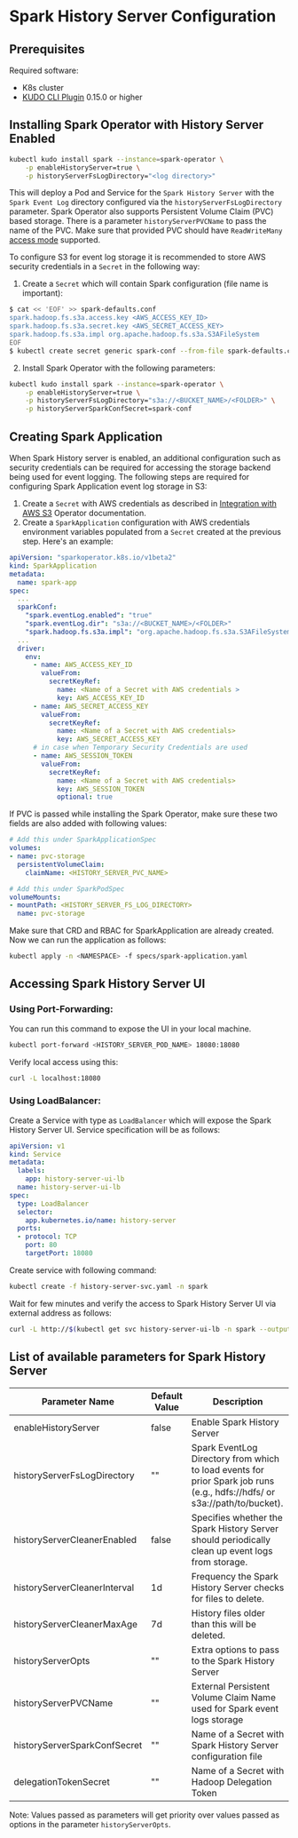 # Spark History Server Configuration

## Prerequisites

Required software:
* K8s cluster
* [KUDO CLI Plugin](https://kudo.dev/docs/#install-kudo-cli) 0.15.0 or higher

## Installing Spark Operator with History Server Enabled

```bash
kubectl kudo install spark --instance=spark-operator \
    -p enableHistoryServer=true \
    -p historyServerFsLogDirectory="<log directory>"
```
This will deploy a Pod and Service for the `Spark History Server` with the `Spark Event Log` directory configured via the `historyServerFsLogDirectory` parameter. Spark Operator also supports Persistent Volume Claim (PVC) based storage. There is a parameter `historyServerPVCName` to pass the name of the PVC. Make sure that provided PVC should have `ReadWriteMany` [access mode](https://kubernetes.io/docs/concepts/storage/persistent-volumes/#access-modes) supported.

To configure S3 for event log storage it is recommended to store AWS security credentials in a `Secret` in the following way:
1) Create a `Secret` which will contain Spark configuration (file name is important):
```bash
$ cat << 'EOF' >> spark-defaults.conf
spark.hadoop.fs.s3a.access.key <AWS_ACCESS_KEY_ID>
spark.hadoop.fs.s3a.secret.key <AWS_SECRET_ACCESS_KEY>
spark.hadoop.fs.s3a.impl org.apache.hadoop.fs.s3a.S3AFileSystem
EOF
$ kubectl create secret generic spark-conf --from-file spark-defaults.conf --namespace spark
```

2) Install Spark Operator with the following parameters:
```bash
kubectl kudo install spark --instance=spark-operator \
    -p enableHistoryServer=true \
    -p historyServerFsLogDirectory="s3a://<BUCKET_NAME>/<FOLDER>" \
    -p historyServerSparkConfSecret=spark-conf
```

## Creating Spark Application

When Spark History server is enabled, an additional configuration such as security credentials can be required for 
accessing the storage backend being used for event logging. 
The following steps are required for configuring Spark Application event log storage in S3:

1) Create a `Secret` with AWS credentials as described in [Integration with AWS S3](configuration.md#integration-with-aws-s3) Operator documentation.
2) Create a `SparkApplication` configuration with AWS credentials environment variables populated from a `Secret` created at the previous step. Here's an example:
```yaml
apiVersion: "sparkoperator.k8s.io/v1beta2"
kind: SparkApplication
metadata:
  name: spark-app
spec:
  ...
  sparkConf:
    "spark.eventLog.enabled": "true"
    "spark.eventLog.dir": "s3a://<BUCKET_NAME>/<FOLDER>"
    "spark.hadoop.fs.s3a.impl": "org.apache.hadoop.fs.s3a.S3AFileSystem"
  ...
  driver:
    env:
      - name: AWS_ACCESS_KEY_ID
        valueFrom:
          secretKeyRef:
            name: <Name of a Secret with AWS credentials >
            key: AWS_ACCESS_KEY_ID
      - name: AWS_SECRET_ACCESS_KEY
        valueFrom:
          secretKeyRef:
            name: <Name of a Secret with AWS credentials>
            key: AWS_SECRET_ACCESS_KEY
      # in case when Temporary Security Credentials are used
      - name: AWS_SESSION_TOKEN
        valueFrom:
          secretKeyRef:
            name: <Name of a Secret with AWS credentials>
            key: AWS_SESSION_TOKEN
            optional: true
```

If PVC is passed while installing the Spark Operator, make sure these two fields are also added with following values:

```yaml
# Add this under SparkApplicationSpec
volumes:
- name: pvc-storage
  persistentVolumeClaim:
    claimName: <HISTORY_SERVER_PVC_NAME>

# Add this under SparkPodSpec
volumeMounts:
- mountPath: <HISTORY_SERVER_FS_LOG_DIRECTORY>
  name: pvc-storage
```

Make sure that CRD and RBAC for SparkApplication are already created. Now we can run the application as follows:

```bash
kubectl apply -n <NAMESPACE> -f specs/spark-application.yaml
```

## Accessing Spark History Server UI

### Using Port-Forwarding:

You can run this command to expose the UI in your local machine.

```bash
kubectl port-forward <HISTORY_SERVER_POD_NAME> 18080:18080
```

Verify local access using this:

```bash
curl -L localhost:18080
```

### Using LoadBalancer:

Create a Service with type as `LoadBalancer` which will expose the Spark History Server UI. Service specification will be as follows:

```yaml
apiVersion: v1
kind: Service
metadata:
  labels:
    app: history-server-ui-lb
  name: history-server-ui-lb
spec:
  type: LoadBalancer
  selector:
    app.kubernetes.io/name: history-server
  ports:
  - protocol: TCP
    port: 80
    targetPort: 18080
```

Create service with following command:

```bash
kubectl create -f history-server-svc.yaml -n spark
```

Wait for few minutes and verify the access to Spark History Server UI via external address as follows:

```bash
curl -L http://$(kubectl get svc history-server-ui-lb -n spark --output jsonpath='{.status.loadBalancer.ingress[*].hostname}')
```

## List of available parameters for Spark History Server

| Parameter Name               | Default Value |  Description                                                                                                              |
| --------------               | ------------- |  -----------                                                                                                              |
| enableHistoryServer          | false         | Enable Spark History Server                                                                                               |
| historyServerFsLogDirectory  | ""            | Spark EventLog Directory from which to load events for prior Spark job runs (e.g., hdfs://hdfs/ or s3a://path/to/bucket). |
| historyServerCleanerEnabled  | false         | Specifies whether the Spark History Server should periodically clean up event logs from storage.                          |
| historyServerCleanerInterval | 1d            | Frequency the Spark History Server checks for files to delete.                                                            |
| historyServerCleanerMaxAge   | 7d            | History files older than this will be deleted.                                                                            |
| historyServerOpts            | ""            | Extra options to pass to the Spark History Server                                                                         |
| historyServerPVCName         | ""            | External Persistent Volume Claim Name used for Spark event logs storage                                                   |
| historyServerSparkConfSecret | ""            | Name of a Secret with Spark History Server configuration file                                                             |
| delegationTokenSecret        | ""            | Name of a Secret with Hadoop Delegation Token                                                                             |

Note: Values passed as parameters will get priority over values passed as options in the parameter `historyServerOpts`.
